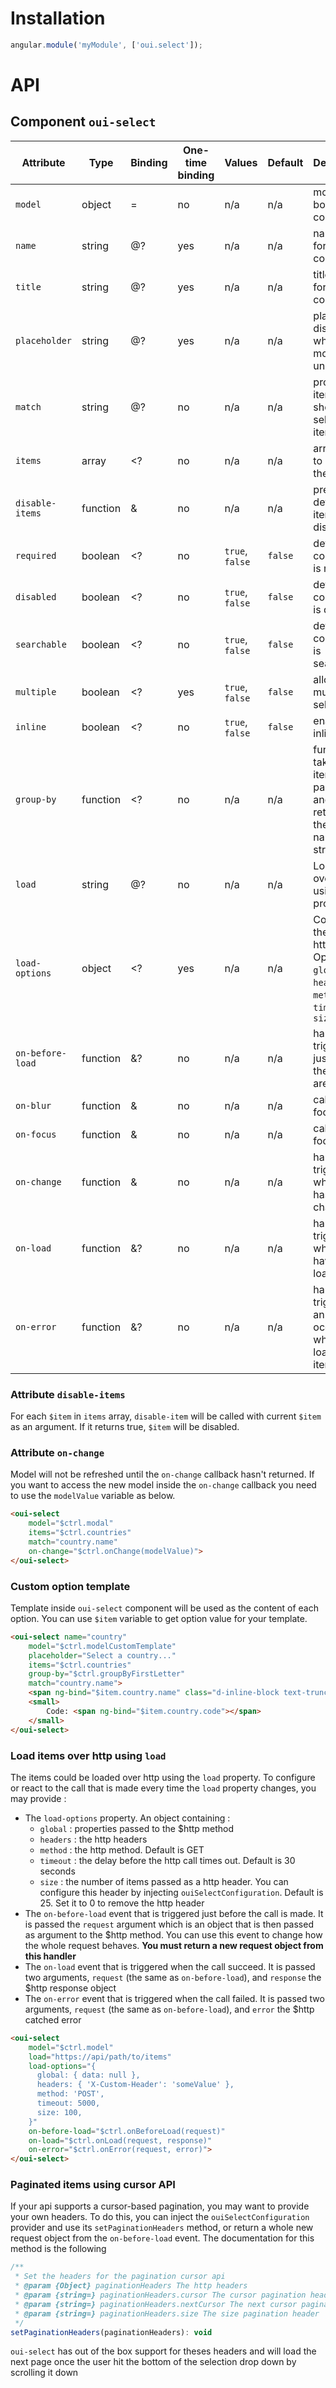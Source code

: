 # Installation

```js
angular.module('myModule', ['oui.select']);
```

# API

## Component `oui-select`

| Attribute         | Type      | Binding   | One-time binding  | Values            | Default   | Description
| ----              | ----      | ----      | ----              | ----              | ----      | ----
| `model`           | object    | =         | no                | n/a               | n/a       | model bound to component
| `name`            | string    | @?        | yes               | n/a               | n/a       | name of the form component
| `title`           | string    | @?        | yes               | n/a               | n/a       | title of the form component
| `placeholder`     | string    | @?        | yes               | n/a               | n/a       | placeholder displayed when model is undefined
| `match`           | string    | @?        | no                | n/a               | n/a       | property of item to show as selected item
| `items`           | array     | <?        | no                | n/a               | n/a       | array used to populate the list
| `disable-items`   | function  | &         | no                | n/a               | n/a       | predicate to determine items to disable
| `required`        | boolean   | <?        | no                | `true`, `false`   | `false`   | define if the component is required
| `disabled`        | boolean   | <?        | no                | `true`, `false`   | `false`   | define if the component is disabled
| `searchable`      | boolean   | <?        | no                | `true`, `false`   | `false`   | define if the component is searchable
| `multiple`        | boolean   | <?        | yes               | `true`, `false`   | `false`   | allow multiple selection
| `inline`          | boolean   | <?        | no                | `true`, `false`   | `false`   | enable inline style
| `group-by`        | function  | <?        | no                | n/a               | n/a       | function taking an item as parameter and returning the group name as as string
| `load`            | string    | @?        | no                | n/a               | n/a       | Load items over http using this property
| `load-options`    | object    | <?        | yes               | n/a               | n/a       | Configure the items http call. Options are `global`, `headers`, `method`, `timeout` and `size`
| `on-before-load`  | function  | &?        | no                | n/a               | n/a       | handler triggered just before the items are loaded
| `on-blur`         | function  | &         | no                | n/a               | n/a       | called focus is lost
| `on-focus`        | function  | &         | no                | n/a               | n/a       | called on focus
| `on-change`       | function  | &         | no                | n/a               | n/a       | handler triggered when value has changed
| `on-load`         | function  | &?        | no                | n/a               | n/a       | handler triggered when items have been loaded
| `on-error`        | function  | &?        | no                | n/a               | n/a       | handler triggered if an error occured when loading items

### Attribute `disable-items`

For each `$item` in `items` array, `disable-item` will be called with current `$item` as an argument.
If it returns true, `$item` will be disabled. 

### Attribute `on-change`

Model will not be refreshed until the `on-change` callback hasn't returned.
If you want to access the new model inside the `on-change` callback you need to use the `modelValue` variable as below. 

```html
<oui-select
    model="$ctrl.modal"
    items="$ctrl.countries"
    match="country.name"
    on-change="$ctrl.onChange(modelValue)">
</oui-select>
```

### Custom option template

Template inside `oui-select` component will be used as the content of each option.
You can use `$item` variable to get option value for your template. 

```html
<oui-select name="country"
    model="$ctrl.modelCustomTemplate"
    placeholder="Select a country..."
    items="$ctrl.countries"
    group-by="$ctrl.groupByFirstLetter"
    match="country.name">
    <span ng-bind="$item.country.name" class="d-inline-block text-truncate"></span><br>
    <small>
        Code: <span ng-bind="$item.country.code"></span>
    </small>
</oui-select>
```

### Load items over http using `load`

The items could be loaded over http using the `load` property. To configure or react to the call that is made every time the `load` property changes, you may provide :

- The `load-options` property. An object containing :
  - `global` : properties passed to the $http method
  - `headers` : the http headers
  - `method` : the http method. Default is GET
  - `timeout` : the delay before the http call times out. Default is 30 seconds
  - `size` : the number of items passed as a http header. You can configure this header by injecting `ouiSelectConfiguration`. Default is 25. Set it to 0 to remove the http header
- The `on-before-load` event that is triggered just before the call is made. It is passed the `request` argument which is an object that is then passed as argument to the $http method. You can use this event to change how the whole request behaves. **You must return a new request object from this handler**
- The `on-load` event that is triggered when the call succeed. It is passed two arguments, `request` (the same as `on-before-load`), and `response` the $http response object
- The `on-error` event that is triggered when the call failed. It is passed two arguments, `request` (the same as `on-before-load`), and `error` the $http catched error
  

```html
<oui-select
    model="$ctrl.model"
    load="https://api/path/to/items"
    load-options="{
      global: { data: null },
      headers: { 'X-Custom-Header': 'someValue' },
      method: 'POST',
      timeout: 5000,
      size: 100,
    }"
    on-before-load="$ctrl.onBeforeLoad(request)"
    on-load="$ctrl.onLoad(request, response)"
    on-error="$ctrl.onError(request, error)">
</oui-select>
```

### Paginated items using cursor API

If your api supports a cursor-based pagination, you may want to provide your own headers. To do this, you can inject the `ouiSelectConfiguration` provider and use its `setPaginationHeaders` method, or return a whole new request object from the `on-before-load` event. The documentation for this method is the following

```javascript
/**
 * Set the headers for the pagination cursor api
 * @param {Object} paginationHeaders The http headers
 * @param {string=} paginationHeaders.cursor The cursor pagination header
 * @param {string=} paginationHeaders.nextCursor The next cursor pagination header
 * @param {string=} paginationHeaders.size The size pagination header
 */
setPaginationHeaders(paginationHeaders): void
```

`oui-select` has out of the box support for theses headers and will load the next page once the user hit the bottom of the selection drop down by scrolling it down
